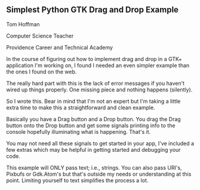 Simplest Python GTK Drag and Drop Example
-----------------------------------------

Tom Hoffman

Computer Science Teacher

Providence Career and Technical Academy

In the course of figuring out how to implement drag and drop
in a GTK+ application I'm working on, I found I needed an even
simpler example than the ones I found on the web.

The really hard part with this is the lack of error messages if
you haven't wired up things properly.  One missing piece and
nothing happens (silently).

So I wrote this.  Bear in mind that I'm not an expert but I'm
taking a little extra time to make this a straightforward
and clean example.  

Basically you have a Drag button and a Drop button.
You drag the Drag button onto the Drop button and get some
signals printing info to the console hopefully illuminating
what is happening.  That's it.

You may not need all these signals to
get started in your app, I've included a few extras which may
be helpful in getting started and debugging your code.

This example will ONLY pass text; i.e., strings.  You can also
pass URI's, Pixbufs or Gdk.Atom's but that's outside my needs
or understanding at this point.  Limiting yourself to text
simplifies the process a lot.
